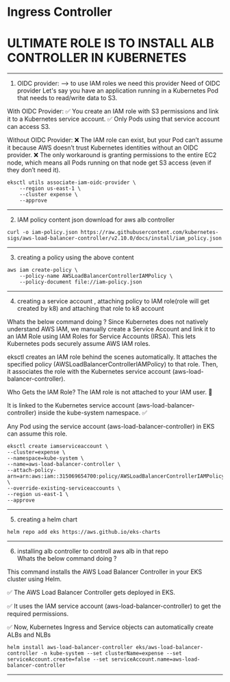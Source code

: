 # Ingress Controller
# ULTIMATE ROLE IS TO INSTALL ALB CONTROLLER IN KUBERNETES
---------------------------------------------------------------------
1. OIDC provider: --> to use IAM roles we need this provider
Need of OIDC provider
Let's say you have an application running in a Kubernetes Pod that needs to read/write data to S3.

With OIDC Provider: ✅ You create an IAM role with S3 permissions and link it to a Kubernetes service account.
✅ Only Pods using that service account can access S3.

Without OIDC Provider: ❌ The IAM role can exist, but your Pod can’t assume it because AWS doesn’t trust Kubernetes identities without an OIDC provider.
❌ The only workaround is granting permissions to the entire EC2 node, which means all Pods running on that node get S3 access (even if they don’t need it).

```
eksctl utils associate-iam-oidc-provider \
    --region us-east-1 \
    --cluster expense \
    --approve
```
---------------------------------------------------------------------
2. IAM policy content json download for aws alb controller 

```
curl -o iam-policy.json https://raw.githubusercontent.com/kubernetes-sigs/aws-load-balancer-controller/v2.10.0/docs/install/iam_policy.json
```
---------------------------------------------------------------------
3. creating a policy using the above content
```
aws iam create-policy \
    --policy-name AWSLoadBalancerControllerIAMPolicy \
    --policy-document file://iam-policy.json
```
---------------------------------------------------------------------
4. creating a service account ,  attaching policy to IAM role(role will get created by k8) and attaching that role  to k8 account 

Whats the below command doing ?
Since Kubernetes does not natively understand AWS IAM, we manually create a Service Account and link it to an IAM Role using IAM Roles for Service Accounts (IRSA). This lets Kubernetes pods securely assume AWS IAM roles.

eksctl creates an IAM role behind the scenes automatically.
It attaches the specified policy (AWSLoadBalancerControllerIAMPolicy) to that role.
Then, it associates the role with the Kubernetes service account (aws-load-balancer-controller).

Who Gets the IAM Role?
The IAM role is not attached to your IAM user. 🚫

It is linked to the Kubernetes service account (aws-load-balancer-controller) inside the kube-system namespace. ✅

Any Pod using the service account (aws-load-balancer-controller) in EKS can assume this role.

```
eksctl create iamserviceaccount \
--cluster=expense \
--namespace=kube-system \
--name=aws-load-balancer-controller \
--attach-policy-arn=arn:aws:iam::315069654700:policy/AWSLoadBalancerControllerIAMPolicy \
--override-existing-serviceaccounts \
--region us-east-1 \
--approve
```
---------------------------------------------------------------------
5. creating a helm chart
```
helm repo add eks https://aws.github.io/eks-charts
```
---------------------------------------------------------------------
6. installing alb controller to controll aws alb in that repo  
Whats the below command doing ?

This command installs the AWS Load Balancer Controller in your EKS cluster using Helm.

✅ The AWS Load Balancer Controller gets deployed in EKS.

✅ It uses the IAM service account (aws-load-balancer-controller) to get the required permissions.

✅ Now, Kubernetes Ingress and Service objects can automatically create ALBs and NLBs

```
helm install aws-load-balancer-controller eks/aws-load-balancer-controller -n kube-system --set clusterName=expense --set serviceAccount.create=false --set serviceAccount.name=aws-load-balancer-controller
```
---------------------------------------------------------------------